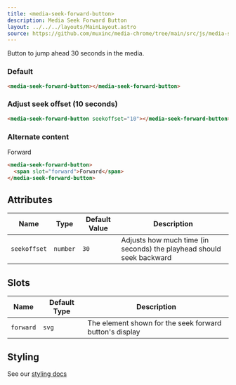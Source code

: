 ```yaml
---
title: <media-seek-forward-button>
description: Media Seek Forward Button
layout: ../../../layouts/MainLayout.astro
source: https://github.com/muxinc/media-chrome/tree/main/src/js/media-seek-forward-button.js
---
```


Button to jump ahead 30 seconds in the media.

<h3>Default</h3>

<media-seek-forward-button></media-seek-forward-button>

```html
<media-seek-forward-button></media-seek-forward-button>
```

<h3>Adjust seek offset (10 seconds)</h3>

<media-seek-forward-button seekoffset="10"></media-seek-forward-button>

```html
<media-seek-forward-button seekoffset="10"></media-seek-forward-button>
```

<h3>Alternate content</h3>

<media-seek-forward-button>
  <span slot="forward">Forward</span>
</media-seek-forward-button>

```html
<media-seek-forward-button>
  <span slot="forward">Forward</span>
</media-seek-forward-button>
```

## Attributes

| Name          | Type     | Default Value | Description                                                          |
| ------------- | -------- | ------------- | -------------------------------------------------------------------- |
| `seekoffset` | `number` | `30`          | Adjusts how much time (in seconds) the playhead should seek backward |

## Slots

| Name      | Default Type | Description                                             |
| --------- | ------------ | ------------------------------------------------------- |
| `forward` | `svg`        | The element shown for the seek forward button's display |


## Styling

See our [styling docs](./styling#Buttons)
